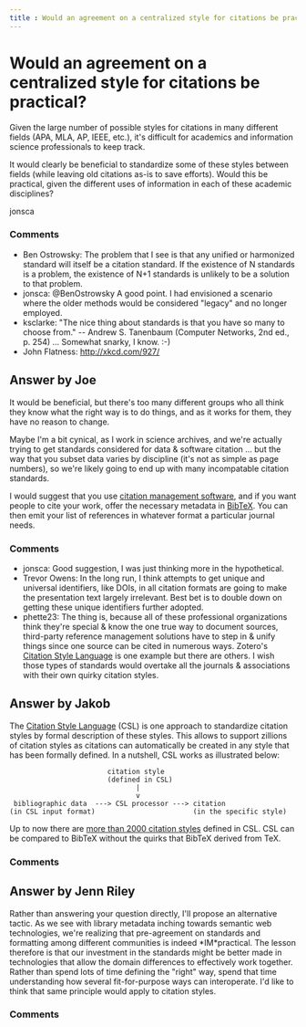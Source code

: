 ```yaml
---
title : Would an agreement on a centralized style for citations be practical?
---
```

Would an agreement on a centralized style for citations be practical?
=====================
Given the large number of possible styles for citations in many
different fields (APA, MLA, AP, IEEE, etc.), it's difficult for
academics and information science professionals to keep track.

It would clearly be beneficial to standardize some of these styles
between fields (while leaving old citations as-is to save efforts).
Would this be practical, given the different uses of information in each
of these academic disciplines?

jonsca

### Comments ###
* Ben Ostrowsky: The problem that I see is that any unified or harmonized standard will
itself be a citation standard. If the existence of N standards is a
problem, the existence of N+1 standards is unlikely to be a solution to
that problem.
* jonsca: @BenOstrowsky A good point. I had envisioned a scenario where the older
methods would be considered "legacy" and no longer employed.
* ksclarke: "The nice thing about standards is that you have so many to choose
from." -- Andrew S. Tanenbaum (Computer Networks, 2nd ed., p. 254) ...
Somewhat snarky, I know. :-)
* John Flatness: http://xkcd.com/927/


Answer by Joe
----------------
It would be beneficial, but there's too many different groups who all
think they know what the right way is to do things, and as it works for
them, they have no reason to change.

Maybe I'm a bit cynical, as I work in science archives, and we're
actually trying to get standards considered for data & software citation
... but the way that you subset data varies by discipline (it's not as
simple as page numbers), so we're likely going to end up with many
incompatable citation standards.

I would suggest that you use [citation management
software](http://en.wikipedia.org/wiki/Reference_management_software),
and if you want people to cite your work, offer the necessary metadata
in [BibTeX](http://en.wikipedia.org/wiki/BibTeX). You can then emit your
list of references in whatever format a particular journal needs.

### Comments ###
* jonsca: Good suggestion, I was just thinking more in the hypothetical.
* Trevor Owens: In the long run, I think attempts to get unique and universal
identifiers, like DOIs, in all citation formats are going to make the
presentation text largely irrelevant. Best bet is to double down on
getting these unique identifiers further adopted.
* phette23: The thing is, because all of these professional organizations think
they're special & know the one true way to document sources, third-party
reference management solutions have to step in & unify things since one
source can be cited in numerous ways. Zotero's [Citation Style
Language](http://citationstyles.org/) is one example but there are
others. I wish those types of standards would overtake all the journals
& associations with their own quirky citation styles.

Answer by Jakob
----------------
The [Citation Style Language](http://citationstyles.org/) (CSL) is one
approach to standardize citation styles by formal description of these
styles. This allows to support zillions of citation styles as citations
can automatically be created in any style that has been formally
defined. In a nutshell, CSL works as illustrated below:

                            citation style 
                            (defined in CSL)
                                   |
                                   v
     bibliographic data  ---> CSL processor ---> citation
    (in CSL input format)                        (in the specific style)

Up to now there are [more than 2000 citation
styles](http://zotero.org/styles) defined in CSL. CSL can be compared to
BibTeX without the quirks that BibTeX derived from TeX.

### Comments ###

Answer by Jenn Riley
----------------
Rather than answering your question directly, I'll propose an
alternative tactic. As we see with library metadata inching towards
semantic web technologies, we're realizing that pre-agreement on
standards and formatting among different communities is indeed
\*IM\*practical. The lesson therefore is that our investment in the
standards might be better made in technologies that allow the domain
differences to effectively work together. Rather than spend lots of time
defining the "right" way, spend that time understanding how several
fit-for-purpose ways can interoperate. I'd like to think that same
principle would apply to citation styles.

### Comments ###

